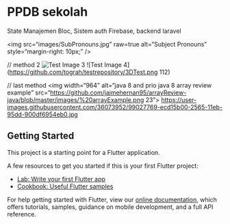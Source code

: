#  PPDB sekolah
State Manajemen Bloc,
Sistem auth Firebase,
backend laravel

<img
src=“images/SubPronouns.jpg”
raw=true
alt=“Subject Pronouns”
style=“margin-right: 10px;”
/>

// method 2
![Test Image 3](/3DTest.png)
![Test Image 4](https://github.com/tograh/testrepository/3DTest.png 112)

// last method
<img width=“964” alt=“java 8 and prio java 8  array review example” src=“https://github.com/jaimehernan95/arrayReview-java/blob/master/images/%20arrayExample.png 23”>
https://user-images.githubusercontent.com/36073952/99027769-ecd15b00-2565-11eb-95dd-900df6954eb0.jpg

## Getting Started

This project is a starting point for a Flutter application.

A few resources to get you started if this is your first Flutter project:

- [Lab: Write your first Flutter app](https://flutter.dev/docs/get-started/codelab)
- [Cookbook: Useful Flutter samples](https://flutter.dev/docs/cookbook)

For help getting started with Flutter, view our
[online documentation](https://flutter.dev/docs), which offers tutorials,
samples, guidance on mobile development, and a full API reference.
